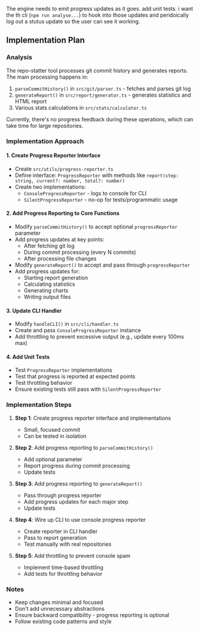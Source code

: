 The engine needs to emit progress updates as it goes.  add unit tests.  i want the th cli (`npm run analyse...`) to hook into those updates and peridoically log out a stutus update so the user can see it working.

## Implementation Plan

### Analysis
The repo-statter tool processes git commit history and generates reports. The main processing happens in:
1. `parseCommitHistory()` in `src/git/parser.ts` - fetches and parses git log
2. `generateReport()` in `src/report/generator.ts` - generates statistics and HTML report
3. Various stats calculations in `src/stats/calculator.ts`

Currently, there's no progress feedback during these operations, which can take time for large repositories.

### Implementation Approach

#### 1. Create Progress Reporter Interface
- Create `src/utils/progress-reporter.ts`
- Define interface: `ProgressReporter` with methods like `report(step: string, current?: number, total?: number)`
- Create two implementations:
  - `ConsoleProgressReporter` - logs to console for CLI
  - `SilentProgressReporter` - no-op for tests/programmatic usage

#### 2. Add Progress Reporting to Core Functions
- Modify `parseCommitHistory()` to accept optional `progressReporter` parameter
- Add progress updates at key points:
  - After fetching git log
  - During commit processing (every N commits)
  - After processing file changes
- Modify `generateReport()` to accept and pass through `progressReporter`
- Add progress updates for:
  - Starting report generation
  - Calculating statistics
  - Generating charts
  - Writing output files

#### 3. Update CLI Handler
- Modify `handleCLI()` in `src/cli/handler.ts`
- Create and pass `ConsoleProgressReporter` instance
- Add throttling to prevent excessive output (e.g., update every 100ms max)

#### 4. Add Unit Tests
- Test `ProgressReporter` implementations
- Test that progress is reported at expected points
- Test throttling behavior
- Ensure existing tests still pass with `SilentProgressReporter`

### Implementation Steps

1. **Step 1**: Create progress reporter interface and implementations
   - Small, focused commit
   - Can be tested in isolation

2. **Step 2**: Add progress reporting to `parseCommitHistory()`
   - Add optional parameter
   - Report progress during commit processing
   - Update tests

3. **Step 3**: Add progress reporting to `generateReport()`
   - Pass through progress reporter
   - Add progress updates for each major step
   - Update tests

4. **Step 4**: Wire up CLI to use console progress reporter
   - Create reporter in CLI handler
   - Pass to report generation
   - Test manually with real repositories

5. **Step 5**: Add throttling to prevent console spam
   - Implement time-based throttling
   - Add tests for throttling behavior

### Notes
- Keep changes minimal and focused
- Don't add unnecessary abstractions
- Ensure backward compatibility - progress reporting is optional
- Follow existing code patterns and style